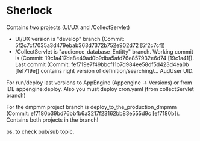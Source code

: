 # Sherlock

Contains two projects (UI/UX and /CollectServlet)

- UI/UX version is "develop" branch (Commit: 5f2c7cf7035a3d479ebab363d7372b752e902d72 [5f2c7cf])
- /CollectServlet is "audience_database_Entitty" branch. Working commit is (Commit: 19c1a417de8e49ad0b9dba5afd76e857932e6d74 [19c1a41]).
Last commit (Commit: fef719e7f49bbcf11b7d984ee58df5d423d4ea0b [fef719e]) contains right version of definition/searching/... AudUser UID.

For run/deploy last versions to AppEngine (Appengine -> Versions) or from IDE appengine:deploy. Also you must deploy cron.yaml (from collectServlet branch)

For the dmpmm project branch is deploy_to_the_production_dmpmm (Commit: ef7180b39bd76bbfb6a3217f23162bb83e555d9c [ef7180b]). Contains both projects in the branch!

ps. to check pub/sub topic.
